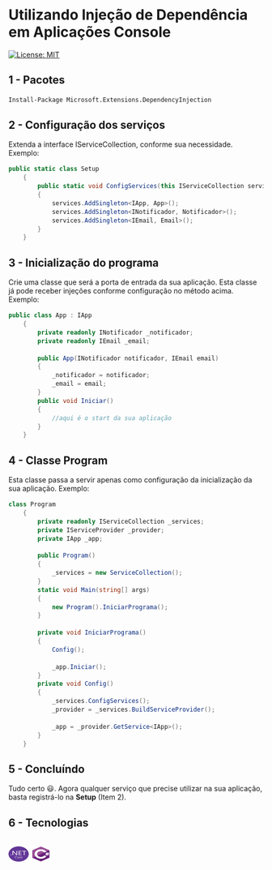 # Utilizando Injeção de Dependência em Aplicações Console
[![License: MIT](https://img.shields.io/badge/License-MIT-yellow.svg)](https://opensource.org/licenses/MIT)

## 1 - Pacotes

```bash
Install-Package Microsoft.Extensions.DependencyInjection

```

## 2 - Configuração dos serviços

Extenda a interface IServiceCollection, conforme sua necessidade. Exemplo:
```csharp
public static class Setup
    {
        public static void ConfigServices(this IServiceCollection services)
        {
            services.AddSingleton<IApp, App>();
            services.AddSingleton<INotificador, Notificador>();
            services.AddSingleton<IEmail, Email>();
        }
    }
```

## 3 - Inicialização do programa

Crie uma classe que será a porta de entrada da sua aplicação. Esta classe já pode receber injeções conforme configuração no método acima. Exemplo:
```csharp
public class App : IApp
    {
        private readonly INotificador _notificador;
        private readonly IEmail _email;

        public App(INotificador notificador, IEmail email)
        {
            _notificador = notificador;
            _email = email;
        }
        public void Iniciar()
        {
            //aqui é o start da sua aplicação
        }
    }
```

## 4 - Classe Program

Esta classe passa a servir apenas como configuração da inicialização da sua aplicação. Exemplo:
```csharp
class Program
    {
        private readonly IServiceCollection _services;
        private IServiceProvider _provider;
        private IApp _app;
        
        public Program()
        {
            _services = new ServiceCollection();
        }
        static void Main(string[] args)
        {
            new Program().IniciarPrograma();
        }

        private void IniciarPrograma()
        {
            Config();

            _app.Iniciar();
        }
        private void Config()
        {
            _services.ConfigServices();
            _provider = _services.BuildServiceProvider();

            _app = _provider.GetService<IApp>();
        }
    }
```


## 5 - Concluíndo
Tudo certo 😃. Agora qualquer serviço que precise utilizar na sua aplicação, basta registrá-lo na <b>Setup</b> (Item 2).

## 6 - Tecnologias
<div style="display: inline_block"><br>
  <img align="center" alt="Jeferson-Netcore" height="30" width="40" src="https://github.com/devicons/devicon/blob/master/icons/dotnetcore/dotnetcore-original.svg">
  <img align="center" alt="Jeferson-Csharp" height="30" width="40" src="https://raw.githubusercontent.com/devicons/devicon/master/icons/csharp/csharp-original.svg">
</div>
